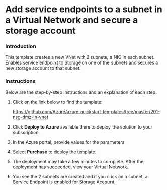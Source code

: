 # Add service endpoints to a subnet in a Virtual Network and secure a storage account

### Introduction
This template creates a new VNet with 2 subnets, a NIC in each subnet. Enables service endpoint to Storage on one of the subnets and secures a new storage account to that subnet.

### Instructions

Below are the step-by-step instructions and an explanation of each step. 

1. Click on the link below to find the template:

   https://github.com/Azure/azure-quickstart-templates/tree/master/201-nsg-dmz-in-vnet
   
2. Click **Deploy to Azure** available there to deploy the solution to your subscription. 
   
3. In the Azure portal, provide values for the parameters.

4. Select **Purchase** to deploy the template.

5. The deployment may take a few minutes to complete. After the deployment has succeeded, view your Virtual Network.

6. You see the 2 subnets are created and if you click on a subnet, a Service Endpoint is enabled for Storage Account.
